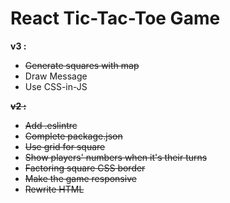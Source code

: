 # React Tic-Tac-Toe Game

**v3 :**
+ ~~Generate squares with map~~
+ Draw Message 
+ Use CSS-in-JS

**~~v2 :~~**
+ ~~Add .eslintrc~~
+ ~~Complete package.json~~
+ ~~Use grid for square~~
+ ~~Show players' numbers when it's their turns~~
+ ~~Factoring square CSS border~~ 
+ ~~Make the game responsive~~
+ ~~Rewrite HTML~~